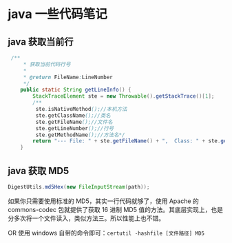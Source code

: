 # java 一些代码笔记

## java 获取当前行

```java
 /**
     * 获取当前代码行号
     *
     * @return FileName:LineNumber
     */
    public static String getLineInfo() {
        StackTraceElement ste = new Throwable().getStackTrace()[1];
        /**
         ste.isNativeMethod();//本机方法
         ste.getClassName();//类名
         ste.getFileName();//文件名
         ste.getLineNumber();//行号
         ste.getMethodName();//方法名*/
        return "--- File: " + ste.getFileName() + ",  Class: " + ste.getClassName() + ",  Method: " + ste.getMethodName() + "(),  Line: " + ste.getLineNumber();
    }
```
## java 获取 MD5

```java
DigestUtils.md5Hex(new FileInputStream(path));
```

如果你只需要使用标准的 MD5，其实一行代码就够了，使用 Apache 的 commons-codec 包就提供了获取 16 进制 MD5 值的方法。其底层实现上，也是分多次将一个文件读入，类似方法三。所以性能上也不错。 

OR 使用 windows 自带的命令即可：`certutil -hashfile [文件路径] MD5`
